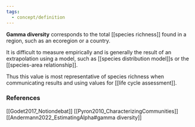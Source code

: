 ```yaml
---
tags:
  - concept/definition
---
```

**Gamma diversity** corresponds to the total [[species richness]] found in a region, such as an ecoregion or a country.

It is difficult to measure empirically and is generally the result of an extrapolation using a model, such as [[species distribution model]]s or the [[species-area relationship]].

Thus this value is most representative of species richness when communicating results and using values for [[life cycle assessment]].
### References
[[Godet2017_Notiondebat]]
[[Pyron2010_CharacterizingCommunities]]
[[Andermann2022_EstimatingAlpha#gamma diversity]]